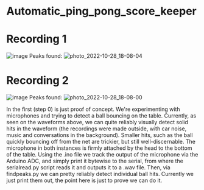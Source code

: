 # Automatic_ping_pong_score_keeper
# Recording 1
![image](https://user-images.githubusercontent.com/92575534/198638021-48818a1b-1229-4371-b586-35f0eb63476c.png)
Peaks found:
![photo_2022-10-28_18-08-04](https://user-images.githubusercontent.com/70999143/198669938-6b63663f-1e6f-441d-b1ee-4496fda03f43.jpg)

# Recording 2
![image](https://user-images.githubusercontent.com/92575534/198633349-e41bbc5d-9308-4176-808a-f89c5a05151f.png)
Peaks found:
![photo_2022-10-28_18-08-00](https://user-images.githubusercontent.com/70999143/198669774-f354f9e9-15b4-4597-8999-ff663124e5ab.jpg)

In the first (step 0) is just proof of concept. We're experimenting with microphones and trying to detect a ball bouncing on the table. Currently, as seen on the waveforms above, we can quite reliably visually detect solid hits in the waveform (the recordings were made outside, with car noise, music and conversations in the background). Smaller hits, such as the ball quickly bouncing off from the net are trickier, but still well-discernable. The microphone in both instances is firmly attached by the head to the bottom of the table. Using the .ino file we track the output of the microphone via the Arduino ADC, and simply print it bytewise to the serial, from where the serialread.py script reads it and outputs it to a .wav file. Then, via findpeaks.py we can pretty reliably detect individual ball hits. Currently we just print them out, the point here is just to prove we can do it.
